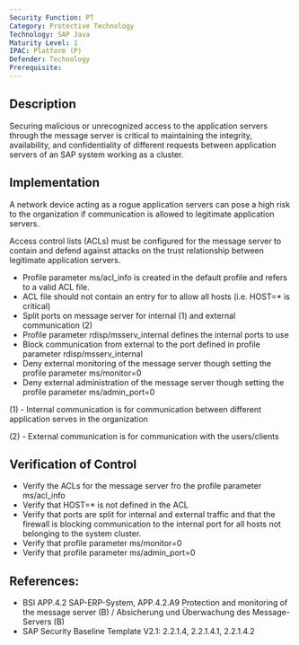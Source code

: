 ```yaml
---
Security Function: PT
Category: Protective Technology
Technology: SAP Java  
Maturity Level: 1
IPAC: Platform (P)
Defender: Technology
Prerequisite:
---
```


## Description

Securing malicious or unrecognized access to the application servers through the message server is critical to maintaining the integrity, availability, and confidentiality of different requests between application servers of an SAP system working as a cluster.

## Implementation

A network device acting as a rogue application servers can pose a high risk to the organization if communication is allowed to legitimate application servers.

Access control lists (ACLs) must be configured for the message server to contain and defend against attacks on the trust relationship between legitimate application servers.

- Profile parameter ms/acl_info is created in the default profile and refers to a valid ACL file.
- ACL file should not contain an entry for to allow all hosts (i.e. HOST=* is critical)
- Split ports on message server for internal (1) and external communication (2)
- Profile parameter rdisp/msserv_internal defines the internal ports to use
- Block communication from external to the port defined in profile parameter rdisp/msserv_internal
- Deny external monitoring of the message server though setting the profile parameter ms/monitor=0
- Deny external administration of the message server though setting the profile parameter ms/admin_port=0

(1) - Internal communication is for communication between different application serves in the organization

(2) - External communication is for communication with the users/clients

## Verification of Control

- Verify the ACLs for the message server fro the profile parameter ms/acl_info
- Verify that HOST=* is not defined in the ACL
- Verify that ports are split for internal and external traffic and that the firewall is blocking communication to the internal port for all hosts not belonging to the system cluster.
- Verify that profile parameter ms/monitor=0
- Verify that profile parameter ms/admin_port=0

## References:
- BSI APP.4.2 SAP-ERP-System, APP.4.2.A9 Protection and monitoring of the message server (B) / Absicherung und Überwachung des Message-Servers (B)
- SAP Security Baseline Template V2.1: 2.2.1.4, 2.2.1.4.1, 2.2.1.4.2
